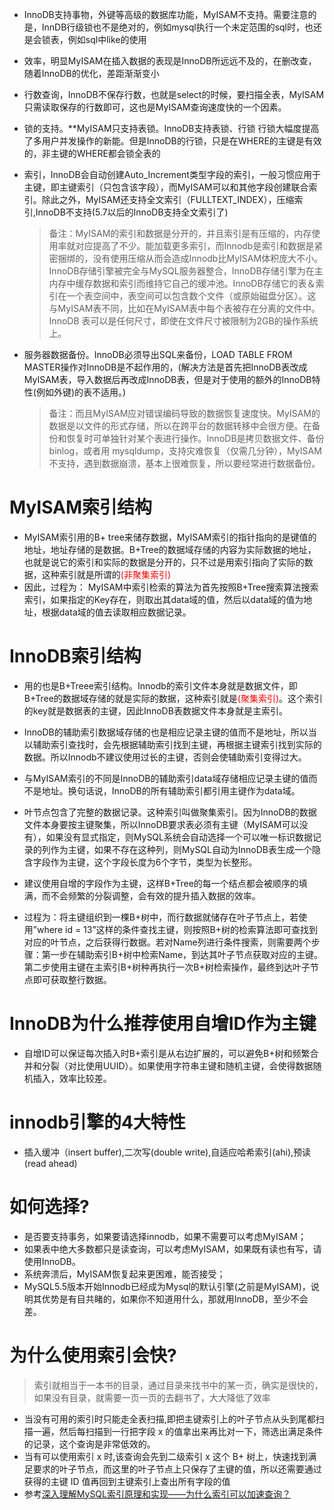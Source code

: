 - InnoDB支持事物，外键等高级的数据库功能，MyISAM不支持。需要注意的是，InnDB行级锁也不是绝对的，例如mysql执行一个未定范围的sql时，也还是会锁表，例如sql中like的使用
- 效率，明显MyISAM在插入数据的表现是InnoDB所远远不及的，在删改查，随着InnoDB的优化，差距渐渐变小
- 行数查询，InnoDB不保存行数，也就是select的时候，要扫描全表，MyISAM只需读取保存的行数即可，这也是MyISAM查询速度快的一个因素。
- 锁的支持。**MyISAM只支持表锁。InnoDB支持表锁、行锁 行锁大幅度提高了多用户并发操作的新能。但是InnoDB的行锁，只是在WHERE的主键是有效的，非主键的WHERE都会锁全表的
- 索引，InnoDB会自动创建Auto_Increment类型字段的索引，一般习惯应用于主键，即主键索引（只包含该字段），而MyISAM可以和其他字段创建联合索引。除此之外，MyISAM还支持全文索引（FULLTEXT_INDEX），压缩索引,InnoDB不支持(5.7以后的InnoDB支持全文索引了)
    > 备注：MyISAM的索引和数据是分开的，并且索引是有压缩的，内存使用率就对应提高了不少。能加载更多索引，而Innodb是索引和数据是紧密捆绑的，没有使用压缩从而会造成Innodb比MyISAM体积庞大不小。InnoDB存储引擎被完全与MySQL服务器整合，InnoDB存储引擎为在主内存中缓存数据和索引而维持它自己的缓冲池。InnoDB存储它的表＆索引在一个表空间中，表空间可以包含数个文件（或原始磁盘分区）。这与MyISAM表不同，比如在MyISAM表中每个表被存在分离的文件中。InnoDB 表可以是任何尺寸，即使在文件尺寸被限制为2GB的操作系统上。

- 服务器数据备份。InnoDB必须导出SQL来备份，LOAD TABLE FROM MASTER操作对InnoDB是不起作用的，(解决方法是首先把InnoDB表改成MyISAM表，导入数据后再改成InnoDB表，但是对于使用的额外的InnoDB特性(例如外键)的表不适用。)
    >备注：而且MyISAM应对错误编码导致的数据恢复速度快。MyISAM的数据是以文件的形式存储，所以在跨平台的数据转移中会很方便。在备份和恢复时可单独针对某个表进行操作。InnoDB是拷贝数据文件、备份 binlog，或者用 mysqldump，支持灾难恢复（仅需几分钟），MyISAM不支持，遇到数据崩溃，基本上很难恢复，所以要经常进行数据备份。

# MyISAM索引结构
- MyISAM索引用的B+ tree来储存数据，MyISAM索引的指针指向的是键值的地址，地址存储的是数据。B+Tree的数据域存储的内容为实际数据的地址，也就是说它的索引和实际的数据是分开的，只不过是用索引指向了实际的数据，这种索引就是所谓的<font color=red>(非聚集索引)</font>
- 因此，过程为： MyISAM中索引检索的算法为首先按照B+Tree搜索算法搜索索引，如果指定的Key存在，则取出其data域的值，然后以data域的值为地址，根据data域的值去读取相应数据记录。

# InnoDB索引结构
- 用的也是B+Treee索引结构。Innodb的索引文件本身就是数据文件，即B+Tree的数据域存储的就是实际的数据，这种索引就是<font color=red>(聚集索引)</font>。这个索引的key就是数据表的主键，因此InnoDB表数据文件本身就是主索引。
- InnoDB的辅助索引数据域存储的也是相应记录主键的值而不是地址，所以当以辅助索引查找时，会先根据辅助索引找到主键，再根据主键索引找到实际的数据。所以Innodb不建议使用过长的主键，否则会使辅助索引变得过大。
- 与MyISAM索引的不同是InnoDB的辅助索引data域存储相应记录主键的值而不是地址。换句话说，InnoDB的所有辅助索引都引用主键作为data域。
- 叶节点包含了完整的数据记录。这种索引叫做聚集索引。因为InnoDB的数据文件本身要按主键聚集，所以InnoDB要求表必须有主键（MyISAM可以没有），如果没有显式指定，则MySQL系统会自动选择一个可以唯一标识数据记录的列作为主键，如果不存在这种列，则MySQL自动为InnoDB表生成一个隐含字段作为主键，这个字段长度为6个字节，类型为长整形。
- 建议使用自增的字段作为主键，这样B+Tree的每一个结点都会被顺序的填满，而不会频繁的分裂调整，会有效的提升插入数据的效率。

- 过程为：将主键组织到一棵B+树中，而行数据就储存在叶子节点上，若使用”where id = 13”这样的条件查找主键，则按照B+树的检索算法即可查找到对应的叶节点，之后获得行数据。若对Name列进行条件搜索，则需要两个步骤：第一步在辅助索引B+树中检索Name，到达其叶子节点获取对应的主键。第二步使用主键在主索引B+树种再执行一次B+树检索操作，最终到达叶子节点即可获取整行数据。

# InnoDB为什么推荐使用自增ID作为主键
- 自增ID可以保证每次插入时B+索引是从右边扩展的，可以避免B+树和频繁合并和分裂（对比使用UUID）。如果使用字符串主键和随机主键，会使得数据随机插入，效率比较差。

# innodb引擎的4大特性
- 插入缓冲（insert buffer),二次写(double write),自适应哈希索引(ahi),预读(read ahead)

# 如何选择?
- 是否要支持事务，如果要请选择innodb，如果不需要可以考虑MyISAM；
- 如果表中绝大多数都只是读查询，可以考虑MyISAM，如果既有读也有写，请使用InnoDB。
- 系统奔溃后，MyISAM恢复起来更困难，能否接受；
- MySQL5.5版本开始Innodb已经成为Mysql的默认引擎(之前是MyISAM)，说明其优势是有目共睹的，如果你不知道用什么，那就用InnoDB，至少不会差。

# 为什么使用索引会快?
> 索引就相当于一本书的目录，通过目录来找书中的某一页，确实是很快的，如果没有目录，就需要一页一页的去翻书了，大大降低了效率

- 当没有可用的索引时只能走全表扫描,即把主键索引上的叶子节点从头到尾都扫描一遍，然后每扫描到一行把字段 x 的值拿出来再比对一下，筛选出满足条件的记录，这个查询是非常低效的。
- 当有可以使用索引 x 时,该查询会先到二级索引 x 这个 B+ 树上，快速找到满足要求的叶子节点，而这里的叶子节点上只保存了主键的值，所以还需要通过获得的主键 ID 值再回到主键索引上查出所有字段的值
- 参考[深入理解MySQL索引原理和实现——为什么索引可以加速查询？](https://blog.csdn.net/tongdanping/article/details/79878302)